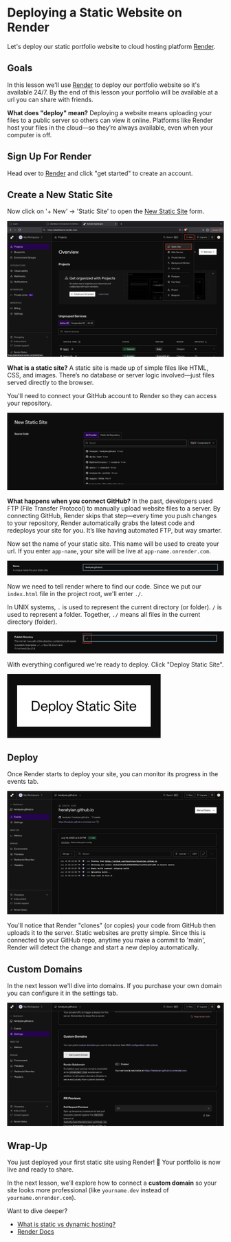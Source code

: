 # Deploying a Static Website on Render

Let's deploy our static portfolio website to cloud hosting platform [Render](https://render.com).

## Goals

In this lesson we'll use [Render](https://render.com) to deploy our portfolio website so it's available 24/7. By the end of this lesson your portfolio will be available at a url you can share with friends.

<aside class="tip">
  <strong>What does "deploy" mean?</strong> Deploying a website means uploading your files to a public server so others can view it online. Platforms like Render host your files in the cloud—so they’re always available, even when your computer is off.
</aside>

## Sign Up For Render

Head over to [Render](https://render.com) and click "get started" to create an account.

## Create a New Static Site

Now click on '+ New' -> 'Static Site' to open the [New Static Site](https://dashboard.render.com/static/new) form.

![click new static site](assets/render-new-static-site.png)

<aside class="tip">
  <strong>What is a static site?</strong> A static site is made up of simple files like HTML, CSS, and images. There’s no database or server logic involved—just files served directly to the browser.
</aside>

You'll need to connect your GitHub account to Render so they can access your repository.

![select git provider](assets/git-provider.png)

<aside class="tip">
  <strong>What happens when you connect GitHub?</strong>
  In the past, developers used FTP (File Transfer Protocol) to manually upload website files to a server. By connecting GitHub, Render skips that step—every time you push changes to your repository, Render automatically grabs the latest code and redeploys your site for you. It’s like having automated FTP, but way smarter.
</aside>

Now set the name of your static site. This name will be used to create your url. If you enter `app-name`, your site will be live at `app-name.onrender.com`.

![configure name](assets/render-name.png)

Now we need to tell render where to find our code. Since we put our `index.html` file in the project root, we'll enter `./`.

<aside class="tip">
  In UNIX systems, <code>.</code> is used to represent the current directory (or folder). <code>/</code> is used to represent a folder. Together, <code>./</code> means all files in the current directory (folder).
</aside>

![configure publish directory](assets/publish-directory.png)

With everything configured we're ready to deploy. Click "Deploy Static Site".

![deploy static site button](assets/deploy-button.png)

## Deploy

Once Render starts to deploy your site, you can monitor its progress in the events tab.

![events logs](assets/render-events.png)

You'll notice that Render "clones" (or copies) your code from GitHub then uploads it to the server. Static websites are pretty simple. Since this is connected to your GitHub repo, anytime you make a commit to 'main', Render will detect the change and start a new deploy automatically.

## Custom Domains

In the next lesson we'll dive into domains. If you purchase your own domain you can configure it in the settings tab.

![configure custom domains](assets/render-custom-domains.png)

## Wrap-Up

You just deployed your first static site using Render! 🎉 Your portfolio is now live and ready to share.

In the next lesson, we’ll explore how to connect a **custom domain** so your site looks more professional (like `yourname.dev` instead of `yourname.onrender.com`).

Want to dive deeper?

- [What is static vs dynamic hosting?](https://www.cloudflare.com/learning/cdn/static-dynamic-content/)
- [Render Docs](https://render.com/docs/)
